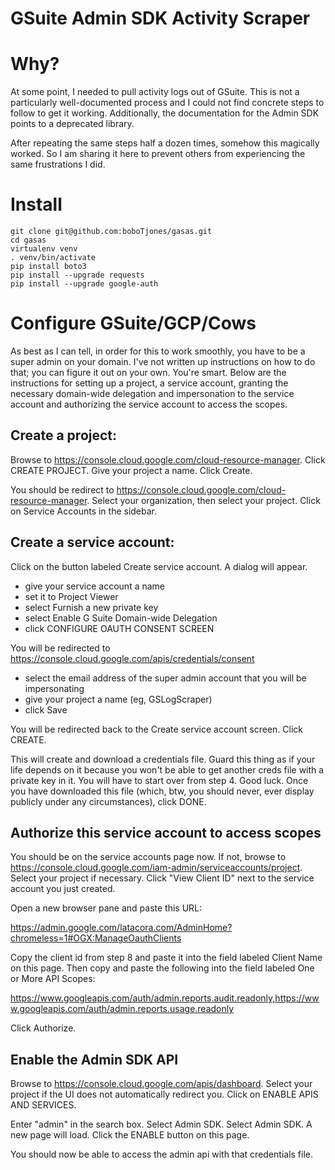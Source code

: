 # GSuite Admin SDK Activity Scraper

# Why?

At some point, I needed to pull activity logs out of GSuite. This is not a particularly well-documented process and I could not find concrete steps to follow to get it working. Additionally, the documentation for the Admin SDK points to a deprecated library. 

After repeating the same steps half a dozen times, somehow this magically worked. So I am sharing it here to prevent others from experiencing the same frustrations I did.

# Install

```
git clone git@github.com:boboTjones/gasas.git
cd gasas
virtualenv venv
. venv/bin/activate
pip install boto3
pip install --upgrade requests
pip install --upgrade google-auth
```

# Configure GSuite/GCP/Cows

As best as I can tell, in order for this to work smoothly, you have to be a super admin on your domain. I've not written up instructions on how to do that; you can figure it out on your own. You're smart. Below are the instructions for setting up a project, a service account, granting the necessary domain-wide delegation and impersonation to the service account and authorizing the service account to access the scopes.

## Create a project: 

Browse to https://console.cloud.google.com/cloud-resource-manager. Click CREATE PROJECT. Give your project a name. Click Create. 

You should be redirect to https://console.cloud.google.com/cloud-resource-manager. Select your organization, then select your project. Click on Service Accounts in the sidebar.

## Create a service account:

Click on the button labeled Create service account. A dialog will appear. 

  - give your service account a name
  - set it to Project Viewer
  - select Furnish a new private key
  - select Enable G Suite Domain-wide Delegation
  - click CONFIGURE OAUTH CONSENT SCREEN

You will be redirected to https://console.cloud.google.com/apis/credentials/consent

  - select the email address of the super admin account that you will be impersonating
  - give your project a name (eg, GSLogScraper)
  - click Save

You will be redirected back to the Create service account screen. Click CREATE.

This will create and download a credentials file. Guard this thing as if your life depends on it because you won't be able to get another creds file with a private key in it. You will have to start over from step 4. Good luck. Once you have downloaded this file (which, btw, you should never, ever display publicly under any circumstances), click DONE.

## Authorize this service account to access scopes

You should be on the service accounts page now. If not, browse to https://console.cloud.google.com/iam-admin/serviceaccounts/project. Select your project if necessary. Click "View Client ID" next to the service account you just created. 

Open a new browser pane and paste this URL:

https://admin.google.com/latacora.com/AdminHome?chromeless=1#OGX:ManageOauthClients

Copy the client id from step 8 and paste it into the field labeled Client Name on this page. Then copy and paste the following into the field labeled One or More API Scopes:

https://www.googleapis.com/auth/admin.reports.audit.readonly,https://www.googleapis.com/auth/admin.reports.usage.readonly

Click Authorize.

## Enable the Admin SDK API

Browse to https://console.cloud.google.com/apis/dashboard. Select your project if the UI does not automatically redirect you. Click on ENABLE APIS AND SERVICES. 

Enter "admin" in the search box. Select Admin SDK. Select Admin SDK. A new page will load. Click the ENABLE button on this page.

You should now be able to access the admin api with that credentials file.
